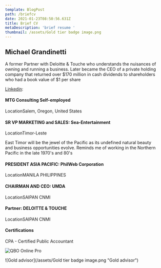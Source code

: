 ```yaml
---
template: BlogPost
path: /briefcv
date: 2021-01-23T08:50:56.631Z
title: Brief CV
metaDescription: 'brief resume '
thumbnail: /assets/Gold tier badge image.png
---
```

## Michael Grandinetti

A former Partner with Deloitte & Touche who understands the nuisances of owning and running a business. Later became the CEO of a private holding company that returned over $170 million in cash dividends to shareholders who had a book value of $1 per share

[Linkedin](https://www.linkedin.com/in/mikegrandinetti16/): 

#### MTG Consulting Self-employed

LocationSalem, Oregon, United States

#### SR VP MARKETING and SALES: Sea-Entertainment

LocationTimor-Leste

East Timor will be the jewel of the Pacific as its undefined natural beauty and business opportunities evolve. Reminds me of working in the Northern Pacific in the late 1970's and 80's

#### PRESIDENT ASIA PACIFIC: PhilWeb Corporation

LocationMANILA PHILIPPINES

#### CHAIRMAN AND CEO: UMDA

LocationSAIPAN CNMI

#### Partner: DELOITTE & TOUCHE

LocationSAIPAN CNMI

#### Certifications

CPA - Certified Public Accountant

![QBO Online Pro](/assets/1_Badge_Online_large@2x.png "QBO Online Pro")

![Gold advisor](/assets/Gold tier badge image.png "Gold advisor")
